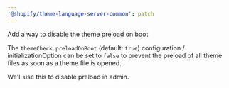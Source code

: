 ```yaml
---
'@shopify/theme-language-server-common': patch
---
```


Add a way to disable the theme preload on boot

The `themeCheck.preloadOnBoot` (default: `true`) configuration / initializationOption can be set to `false` to prevent the preload of all theme files as soon as a theme file is opened.

We'll use this to disable preload in admin.
